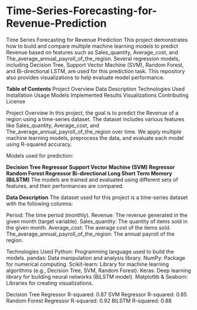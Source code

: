# Time-Series-Forecasting-for-Revenue-Prediction

Time Series Forecasting for Revenue Prediction
This project demonstrates how to build and compare multiple machine learning models to predict Revenue based on features such as Sales_quantity, Average_cost, and The_average_annual_payroll_of_the_region. Several regression models, including Decision Tree, Support Vector Machine (SVM), Random Forest, and Bi-directional LSTM, are used for this prediction task. This repository also provides visualizations to help evaluate model performance.

**Table of Contents**
Project Overview
Data Description
Technologies Used
Installation
Usage
Models Implemented
Results
Visualizations
Contributing
License

Project Overview
In this project, the goal is to predict the Revenue of a region using a time-series dataset. The dataset includes various features like Sales_quantity, Average_cost, and The_average_annual_payroll_of_the_region over time. We apply multiple machine learning models, preprocess the data, and evaluate each model using R-squared accuracy.

Models used for prediction:

**Decision Tree Regressor
Support Vector Machine (SVM) Regressor
Random Forest Regressor
Bi-directional Long Short Term Memory (BiLSTM)**
The models are trained and evaluated using different sets of features, and their performances are compared.

**Data Description**
The dataset used for this project is a time-series dataset with the following columns:

Period: The time period (monthly).
Revenue: The revenue generated in the given month (target variable).
Sales_quantity: The quantity of items sold in the given month.
Average_cost: The average cost of the items sold.
The_average_annual_payroll_of_the_region: The annual payroll of the region.

Technologies Used
Python: Programming language used to build the models.
pandas: Data manipulation and analysis library.
NumPy: Package for numerical computing.
Scikit-learn: Library for machine learning algorithms (e.g., Decision Tree, SVM, Random Forest).
Keras: Deep learning library for building neural networks (BiLSTM model).
Matplotlib & Seaborn: Libraries for creating visualizations.

Decision Tree Regressor R-squared: 0.87
SVM Regressor R-squared: 0.85
Random Forest Regressor R-squared: 0.92
BiLSTM R-squared: 0.88

